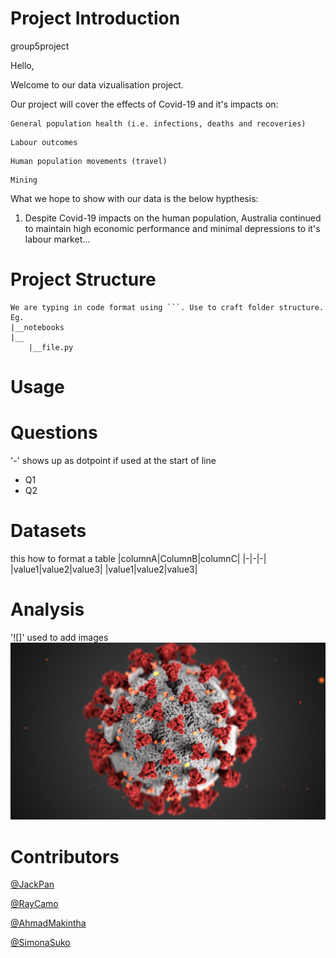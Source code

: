 # Project Introduction
 group5project
 
Hello, 

Welcome to our data vizualisation project. 

Our project will cover the effects of Covid-19 and it's impacts on: 

```
General population health (i.e. infections, deaths and recoveries)
```

```
Labour outcomes 
```

```
Human population movements (travel)
```

```
Mining
```


What we hope to show with our data is the below hypthesis: 

1. Despite Covid-19 impacts on the human population, Australia continued to maintain high economic performance and minimal depressions to it's labour market... 


# Project Structure
```
We are typing in code format using ```. Use to craft folder structure. Eg.
|__notebooks
|__
    |__file.py
```
# Usage

# Questions
'-' shows up as dotpoint if used at the start of line
- Q1
- Q2
# Datasets
this how to format a table
|columnA|ColumnB|columnC|
|-|-|-|
|value1|value2|value3|
|value1|value2|value3|


# Analysis
'![]' used to add images
![Corona Image](Resources/covid_image.png)
# Contributors
[@JackPan](https://www.github.com/jackxinpan)

[@RayCamo](https://github.com/rfcamo)

[@AhmadMakintha](https://github.com/makintha)

[@SimonaSuko](https://github.com/simonasuko)
